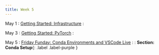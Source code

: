```yaml
---
title: Week 5 
---
```


May 1
: [Getting Started: Infrastructure](https://docs.google.com/presentation/d/1sSTuzkwXi-9RPIfPVjyErDDd6X5f_f2_eN5CF2HjX3M/edit?usp=sharing)
  : 


May 3
: [Getting Started: PyTorch](https://docs.google.com/presentation/d/1jCaMC9y2jkf2fWnfsw_uudsvBgiL4OB9hgLuhkQwrmE/edit#slide=id.p)
  : 

May 5
: [Friday Funday: Conda Environments and VSCode Live](#)
  : 
   : **Section: Conda Setup**{: .label .label-purple }